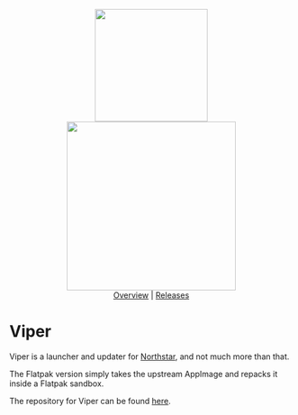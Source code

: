 <p align="center">
	<img src="src/assets/icons/512x512.png" width="200px"><br>
	<a href="https://github.com/0neGal/viper/releases/download/v1.3.1/Viper-Setup-1.3.1.exe"><img src="assets/download.png" width="300px"></a><br>
	<a href="https://github.com/0neGal/viper/projects/1">Overview</a> | 
	<a href="https://github.com/0neGal/viper/releases">Releases</a><br>
</p>

# Viper

Viper is a launcher and updater for [Northstar](https://github.com/R2Northstar/Northstar), and not much more than that.

The Flatpak version simply takes the upstream AppImage and repacks it inside a Flatpak sandbox.

The repository for Viper can be found [here](https://github.com/0neGal/viper).
